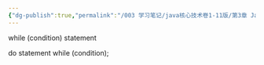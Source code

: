 ```yaml
---
{"dg-publish":true,"permalink":"/003 学习笔记/java核心技术卷1-11版/第3章 Java的基本程序设计结构/3.8 控制流程/3.8.3 循环/","dgPassFrontmatter":true,"created":"2024-04-17T15:50:40.685+08:00","updated":"2024-06-01T10:44:26.406+08:00"}
---
```


while (condition) statement

do statement while (condition);